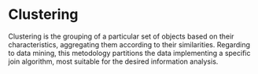 # Clustering
Clustering is the grouping of a particular set of objects based on their characteristics, aggregating them according to their similarities. Regarding to data mining, this metodology partitions the data implementing a specific join algorithm, most suitable for the desired information analysis. 
